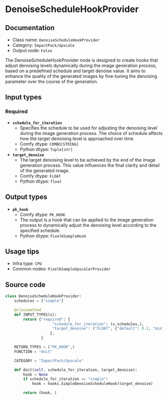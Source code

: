 # DenoiseScheduleHookProvider
## Documentation
- Class name: `DenoiseScheduleHookProvider`
- Category: `ImpactPack/Upscale`
- Output node: `False`

The DenoiseScheduleHookProvider node is designed to create hooks that adjust denoising levels dynamically during the image generation process, based on a predefined schedule and target denoise value. It aims to enhance the quality of the generated images by fine-tuning the denoising parameter over the course of the generation.
## Input types
### Required
- **`schedule_for_iteration`**
    - Specifies the schedule to be used for adjusting the denoising level during the image generation process. The choice of schedule affects how the target denoising level is approached over time.
    - Comfy dtype: `COMBO[STRING]`
    - Python dtype: `Tuple[str]`
- **`target_denoise`**
    - The target denoising level to be achieved by the end of the image generation process. This value influences the final clarity and detail of the generated image.
    - Comfy dtype: `FLOAT`
    - Python dtype: `float`
## Output types
- **`pk_hook`**
    - Comfy dtype: `PK_HOOK`
    - The output is a hook that can be applied to the image generation process to dynamically adjust the denoising level according to the specified schedule.
    - Python dtype: `PixelKSampleHook`
## Usage tips
- Infra type: `CPU`
- Common nodes: `PixelKSampleUpscalerProvider`


## Source code
```python
class DenoiseScheduleHookProvider:
    schedules = ["simple"]

    @classmethod
    def INPUT_TYPES(s):
        return {"required": {
                     "schedule_for_iteration": (s.schedules,),
                     "target_denoise": ("FLOAT", {"default": 0.2, "min": 0.0, "max": 1.0, "step": 0.01}),
                    },
                }

    RETURN_TYPES = ("PK_HOOK",)
    FUNCTION = "doit"

    CATEGORY = "ImpactPack/Upscale"

    def doit(self, schedule_for_iteration, target_denoise):
        hook = None
        if schedule_for_iteration == "simple":
            hook = hooks.SimpleDenoiseScheduleHook(target_denoise)

        return (hook, )

```
